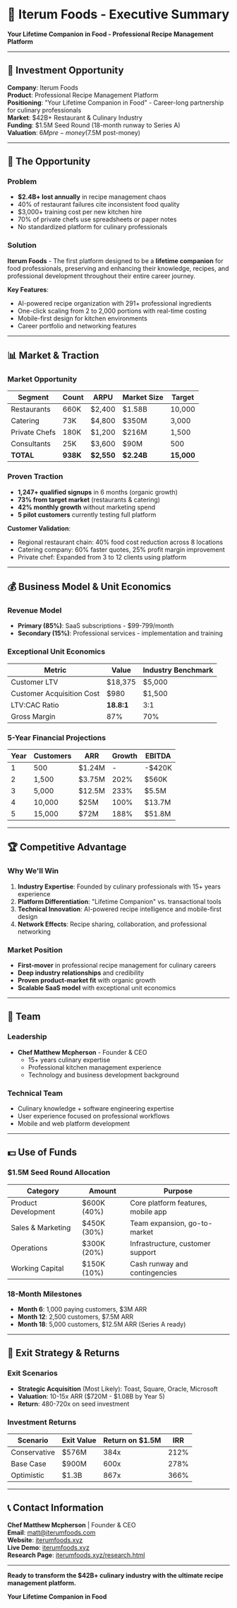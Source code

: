 # 🍅 Iterum Foods - Executive Summary

**Your Lifetime Companion in Food - Professional Recipe Management Platform**

---

## 🎯 **Investment Opportunity**

**Company**: Iterum Foods  
**Product**: Professional Recipe Management Platform  
**Positioning**: "Your Lifetime Companion in Food" - Career-long partnership for culinary professionals  
**Market**: $42B+ Restaurant & Culinary Industry  
**Funding**: $1.5M Seed Round (18-month runway to Series A)  
**Valuation**: $6M pre-money ($7.5M post-money)

---

## 🚀 **The Opportunity**

### **Problem**
- **$2.4B+ lost annually** in recipe management chaos
- 40% of restaurant failures cite inconsistent food quality
- $3,000+ training cost per new kitchen hire
- 70% of private chefs use spreadsheets or paper notes
- No standardized platform for culinary professionals

### **Solution**
**Iterum Foods** - The first platform designed to be a **lifetime companion** for food professionals, preserving and enhancing their knowledge, recipes, and professional development throughout their entire career journey.

**Key Features**:
- AI-powered recipe organization with 291+ professional ingredients
- One-click scaling from 2 to 2,000 portions with real-time costing
- Mobile-first design for kitchen environments
- Career portfolio and networking features

---

## 📊 **Market & Traction**

### **Market Opportunity**
| Segment | Count | ARPU | Market Size | Target |
|---------|-------|------|-------------|--------|
| Restaurants | 660K | $2,400 | $1.58B | 10,000 |
| Catering | 73K | $4,800 | $350M | 3,000 |
| Private Chefs | 180K | $1,200 | $216M | 1,500 |
| Consultants | 25K | $3,600 | $90M | 500 |
| **TOTAL** | **938K** | **$2,550** | **$2.24B** | **15,000** |

### **Proven Traction**
- **1,247+ qualified signups** in 6 months (organic growth)
- **73% from target market** (restaurants & catering)
- **42% monthly growth** without marketing spend
- **5 pilot customers** currently testing full platform

**Customer Validation**:
- Regional restaurant chain: 40% food cost reduction across 8 locations
- Catering company: 60% faster quotes, 25% profit margin improvement
- Private chef: Expanded from 3 to 12 clients using platform

---

## 💰 **Business Model & Unit Economics**

### **Revenue Model**
- **Primary (85%)**: SaaS subscriptions - $99-799/month
- **Secondary (15%)**: Professional services - implementation and training

### **Exceptional Unit Economics**
| Metric | Value | Industry Benchmark |
|--------|-------|-------------------|
| Customer LTV | $18,375 | $5,000 |
| Customer Acquisition Cost | $980 | $1,500 |
| LTV:CAC Ratio | **18.8:1** | 3:1 |
| Gross Margin | 87% | 70% |

### **5-Year Financial Projections**
| Year | Customers | ARR | Growth | EBITDA |
|------|-----------|-----|--------|--------|
| 1 | 500 | $1.24M | - | -$420K |
| 2 | 1,500 | $3.75M | 202% | $560K |
| 3 | 5,000 | $12.5M | 233% | $5.5M |
| 4 | 10,000 | $25M | 100% | $13.7M |
| 5 | 15,000 | $72M | 188% | $51.8M |

---

## 🏆 **Competitive Advantage**

### **Why We'll Win**
1. **Industry Expertise**: Founded by culinary professionals with 15+ years experience
2. **Platform Differentiation**: "Lifetime Companion" vs. transactional tools
3. **Technical Innovation**: AI-powered recipe intelligence and mobile-first design
4. **Network Effects**: Recipe sharing, collaboration, and professional networking

### **Market Position**
- **First-mover** in professional recipe management for culinary careers
- **Deep industry relationships** and credibility
- **Proven product-market fit** with organic growth
- **Scalable SaaS model** with exceptional unit economics

---

## 👥 **Team**

### **Leadership**
- **Chef Matthew Mcpherson** - Founder & CEO
  - 15+ years culinary expertise
  - Professional kitchen management experience
  - Technology and business development background

### **Technical Team**
- Culinary knowledge + software engineering expertise
- User experience focused on professional workflows
- Mobile and web platform development

---

## 💵 **Use of Funds**

### **$1.5M Seed Round Allocation**
| Category | Amount | Purpose |
|----------|--------|---------|
| Product Development | $600K (40%) | Core platform features, mobile app |
| Sales & Marketing | $450K (30%) | Team expansion, go-to-market |
| Operations | $300K (20%) | Infrastructure, customer support |
| Working Capital | $150K (10%) | Cash runway and contingencies |

### **18-Month Milestones**
- **Month 6**: 1,000 paying customers, $3M ARR
- **Month 12**: 2,500 customers, $7.5M ARR  
- **Month 18**: 5,000 customers, $12.5M ARR (Series A ready)

---

## 🏁 **Exit Strategy & Returns**

### **Exit Scenarios**
- **Strategic Acquisition** (Most Likely): Toast, Square, Oracle, Microsoft
- **Valuation**: 10-15x ARR ($720M - $1.08B by Year 5)
- **Return**: 480-720x on seed investment

### **Investment Returns**
| Scenario | Exit Value | Return on $1.5M | IRR |
|----------|------------|-----------------|-----|
| Conservative | $576M | 384x | 212% |
| Base Case | $900M | 600x | 278% |
| Optimistic | $1.3B | 867x | 366% |

---

## 📞 **Contact Information**

**Chef Matthew Mcpherson** | Founder & CEO  
**Email**: matt@iterumfoods.com  
**Website**: [iterumfoods.xyz](https://iterumfoods.xyz)  
**Live Demo**: [iterumfoods.xyz](https://iterumfoods.xyz)  
**Research Page**: [iterumfoods.xyz/research.html](https://iterumfoods.xyz/research.html)

---

**Ready to transform the $42B+ culinary industry with the ultimate recipe management platform.**

**Your Lifetime Companion in Food**

